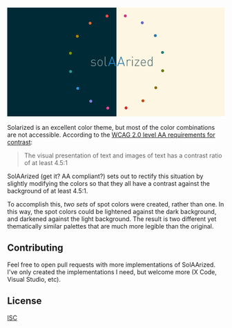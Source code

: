 ![solAArized](solAArized.jpg)

Solarized is an excellent color theme, but most of the color combinations are not accessible. According to the [WCAG 2.0 level AA requirements for contrast](https://www.w3.org/TR/UNDERSTANDING-WCAG20/visual-audio-contrast-contrast.html):

>The visual presentation of text and images of text has a contrast ratio of at least 4.5:1

SolAArized (get it? AA compliant?) sets out to rectify this situation by slightly modifying the colors so that they all have a contrast against the background of at least 4.5:1.

To accomplish this, *two sets* of spot colors were created, rather than one. In this way, the spot colors could be lightened against the dark background, and darkened against the light background. The result is two different yet thematically similar palettes that are much more legible than the original.

## Contributing

Feel free to open pull requests with more implementations of SolAArized. I've only created the implementations I need, but welcome more (X Code, Visual Studio, etc).

## License

[ISC](https://opensource.org/licenses/ISC)